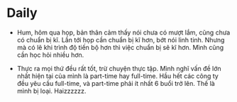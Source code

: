 # Daily

- Hum, hôm qua họp, bản thân cảm thấy nói chưa có mượt lắm, cũng chưa có chuẩn bị kĩ. Lần tới họp cần chuẩn bị kĩ hơn, bớt nói linh tinh. Nhưng mà có lẽ khi trình độ tiến bộ hơn thì việc chuẩn bị sẽ kĩ hơn. Mình cũng cần học hỏi nhiều hơn.

- Thực ra mọi thứ đều rất tốt, trừ chuyện thực tập. Mình nghĩ vấn đề lớn nhất hiện tại của mình là part-time hay full-time. Hầu hết các công ty đều yêu cầu full-time, và part-time phải ít nhất 6 buổi trở lên. Thế là mình bị loại. Haizzzzzz.

